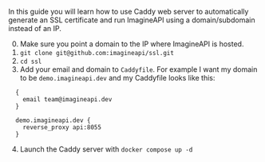 In this guide you will learn how to use Caddy web server to automatically generate an SSL certificate and run ImagineAPI using a domain/subdomain instead of an IP.

0. Make sure you point a domain to the IP where ImagineAPI is hosted.
1. `git clone git@github.com:imagineapi/ssl.git`
2. `cd ssl`
3. Add your email and domain to `Caddyfile`. For example I want my domain to be `demo.imagineapi.dev` and my Caddyfile looks like this:

```
  {
    email team@imagineapi.dev
  }
  
  demo.imagineapi.dev {
    reverse_proxy api:8055
  }
```

4. Launch the Caddy server with `docker compose up -d`
